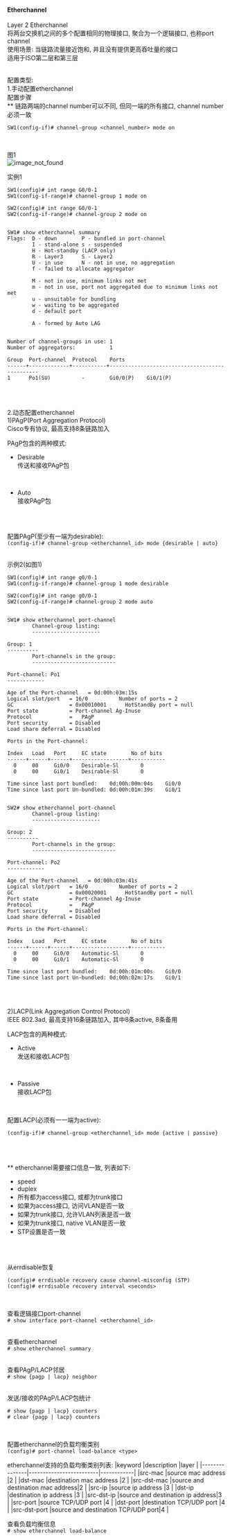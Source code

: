 #### Etherchannel
Layer 2 Etherchannel<br>
将两台交换机之间的多个配置相同的物理接口, 聚合为一个逻辑接口, 也称port channel<br>
使用场景: 当链路流量接近饱和, 并且没有提供更高吞吐量的接口<br>
适用于ISO第二层和第三层
<br>
<br>

配置类型:<br>
1.手动配置etherchannel<br>
配置步骤<br>
** 链路两端的channel number可以不同, 但同一端的所有接口, channel number必须一致
```
SW1(config-if)# channel-group <channel_number> mode on
```
<br>

图1<br>
![image_not_found](pic/switch_04.png)<br>

实例1<br>
```
SW1(config)# int range G0/0-1
SW1(config-if-range)# channel-group 1 mode on

SW2(config)# int range G0/0-1
SW2(config-if-range)# channel-group 2 mode on


SW1# show etherchannel summary
Flags:  D - down        P - bundled in port-channel
        I - stand-alone s - suspended
        H - Hot-standby (LACP only)
        R - Layer3      S - Layer2
        U - in use      N - not in use, no aggregation
        f - failed to allocate aggregator

        M - not in use, minimum links not met
        m - not in use, port not aggregated due to minimum links not met
        u - unsuitable for bundling
        w - waiting to be aggregated
        d - default port

        A - formed by Auto LAG


Number of channel-groups in use: 1
Number of aggregators:           1

Group  Port-channel  Protocol    Ports
------+-------------+-----------+-----------------------------------------------
1      Po1(SU)          -        Gi0/0(P)    Gi0/1(P)
```
<br>
<br>

2.动态配置etherchannel<br>
1)PAgP(Port Aggregation Protocol)<br>
Cisco专有协议, 最高支持8条链路加入
<br>

PAgP包含的两种模式:
- Desirable<br>
传送和接收PAgP包
<br>

- Auto<br>
接收PAgP包 
<br>
<br>

配置PAgP(至少有一端为desirable):<br>
`(config-if)# channel-group <etherchannel_id> mode {desirable | auto}`
<br>
<br>

示例2(如图1)<br>
```
SW1(config)# int range g0/0-1
SW1(config-if-range)# channel-group 1 mode desirable

SW2(config)# int range g0/0-1
SW2(config-if-range)# channel-group 2 mode auto


SW1# show etherchannel port-channel
		Channel-group listing: 
		----------------------

Group: 1 
----------
		Port-channels in the group: 
		---------------------------

Port-channel: Po1
------------

Age of the Port-channel   = 0d:00h:03m:15s
Logical slot/port   = 16/0          Number of ports = 2
GC                  = 0x00010001      HotStandBy port = null
Port state          = Port-channel Ag-Inuse 
Protocol            =   PAgP
Port security       = Disabled
Load share deferral = Disabled   

Ports in the Port-channel: 

Index   Load   Port     EC state        No of bits
------+------+------+------------------+-----------
  0     00     Gi0/0    Desirable-Sl       0
  0     00     Gi0/1    Desirable-Sl       0
          
Time since last port bundled:    0d:00h:00m:04s    Gi0/0
Time since last port Un-bundled: 0d:00h:01m:39s    Gi0/1


SW2# show etherchannel port-channel
		Channel-group listing: 
		----------------------

Group: 2 
----------
		Port-channels in the group: 
		---------------------------

Port-channel: Po2
------------

Age of the Port-channel   = 0d:00h:03m:41s
Logical slot/port   = 16/0          Number of ports = 2
GC                  = 0x00020001      HotStandBy port = null
Port state          = Port-channel Ag-Inuse 
Protocol            =   PAgP
Port security       = Disabled
Load share deferral = Disabled   

Ports in the Port-channel: 

Index   Load   Port     EC state        No of bits
------+------+------+------------------+-----------
  0     00     Gi0/0    Automatic-Sl       0
  0     00     Gi0/1    Automatic-Sl       0
          
Time since last port bundled:    0d:00h:01m:00s    Gi0/0
Time since last port Un-bundled: 0d:00h:02m:17s    Gi0/1
```
<br>
<br>

2)LACP(Link Aggregation Control Protocol)<br>
IEEE 802.3ad, 最高支持16条链路加入, 其中8条active, 8条备用
<br>

LACP包含的两种模式:
- Active<br>
发送和接收LACP包
<br>

- Passive<br>
接收LACP包
<br>

配置LACP(必须有一一端为active):<br>
```
(config-if)# channel-group <etherchannel_id> mode {active | passive}
```
<br>
<br>

** etherchannel需要接口信息一致, 列表如下:
- speed
- duplex
- 所有都为access接口, 或都为trunk接口
- 如果为access接口, 访问VLAN是否一致
- 如果为trunk接口, 允许VLAN列表是否一致
- 如果为trunk接口, native VLAN是否一致
- STP设置是否一致
<br>
<br>

从errdisable恢复<br>
```
(config)# errdisable recovery cause channel-misconfig (STP)
(config)# errdisable recovery interval <seconds>
```
<br>

查看逻辑接口port-channel<br>
`# show interface port-channel <etherchannel_id>`
<br>
<br>

查看etherchannel<br>
`# show etherchannel summary`
<br>
<br>

查看PAgP/LACP邻居<br>
`# show {pagp | lacp} neighbor`
<br>
<br>

发送/接收的PAgP/LACP包统计<br>
```
# show {pagp | lacp} counters
# clear {pagp | lacp} counters
```
<br>

配置etherchannel的负载均衡类别<br>
`(config)# port-channel load-balance <type>`

etherchannel支持的负载均衡类别列表:
|keyword        |description              |layer       |
|---------------|-------------------------|------------|
|src-mac        |source mac address       |2           |
|dst-mac        |destination mac address  |2           |
|src-dst-mac    |source and destination mac address|2  |
|src-ip         |source ip address        |3           |
|dst-ip         |destination ip address   |3           |
|src-dst-ip     |source and destination ip address|3   |
|src-port       |source TCP/UDP port      |4           |
|dst-port       |destination TCP/UDP port |4           |
|src-dst-port   |source and destination TCP/UDP port|4 |

查看负载均衡信息<br>
`# show etherchannel load-balance`
<br>
<br>
<br>
